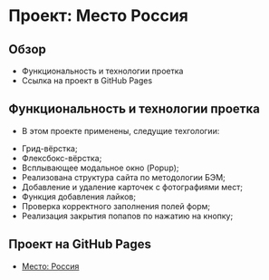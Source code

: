 # Проект: Место Россия

## Обзор

* Функциональность и технологии проетка
* Ссылка на проект в GitHub Pages


## Функциональность и технологии проетка

* В этом проекте применены, следущие техгологии:
+ Грид-вёрстка;
+ Флексбокс-вёрстка;
+ Всплывающее модальное окно (Popup);
+ Реализована структура сайта по методологии БЭМ;
+ Добавление и удаление карточек с фотографиями мест;
+ Функция добавления лайков;
+ Проверка корректного заполнения полей форм;
+ Реализация закрытия попапов по нажатию на кнопку;


## Проект на GitHub Pages

* [Место: Россия](https://evgeniihvatov.github.io/mesto/)
